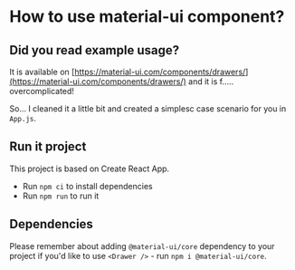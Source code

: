 # How to use material-ui <Drawer /> component?

## Did you read <Drawer /> example usage?

It is available on [https://material-ui.com/components/drawers/](https://material-ui.com/components/drawers/) and it is f..... overcomplicated!

So... I cleaned it a little bit and created a simplesc case scenario for you in `App.js`.

## Run it project

This project is based on Create React App.

* Run `npm ci` to install dependencies
* Run `npm run` to run it

## Dependencies

Please remember about adding `@material-ui/core` dependency to your project if you'd like to use `<Drawer />` - run `npm i @material-ui/core`.
